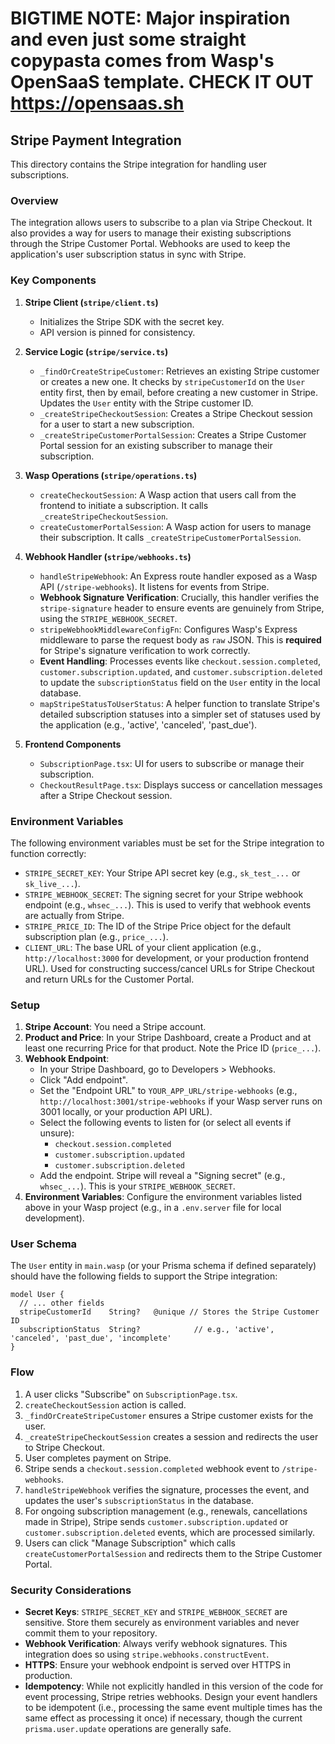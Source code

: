# BIGTIME NOTE: Major inspiration and even just some straight copypasta comes from Wasp's OpenSaaS template. CHECK IT OUT https://opensaas.sh

## Stripe Payment Integration

This directory contains the Stripe integration for handling user subscriptions.

### Overview

The integration allows users to subscribe to a plan via Stripe Checkout. It also
provides a way for users to manage their existing subscriptions through the
Stripe Customer Portal. Webhooks are used to keep the application's user
subscription status in sync with Stripe.

### Key Components

1.  **Stripe Client (`stripe/client.ts`)**

    - Initializes the Stripe SDK with the secret key.
    - API version is pinned for consistency.

2.  **Service Logic (`stripe/service.ts`)**

    - `_findOrCreateStripeCustomer`: Retrieves an existing Stripe customer or
      creates a new one. It checks by `stripeCustomerId` on the `User` entity
      first, then by email, before creating a new customer in Stripe. Updates
      the `User` entity with the Stripe customer ID.
    - `_createStripeCheckoutSession`: Creates a Stripe Checkout session for a
      user to start a new subscription.
    - `_createStripeCustomerPortalSession`: Creates a Stripe Customer Portal
      session for an existing subscriber to manage their subscription.

3.  **Wasp Operations (`stripe/operations.ts`)**

    - `createCheckoutSession`: A Wasp action that users call from the frontend
      to initiate a subscription. It calls `_createStripeCheckoutSession`.
    - `createCustomerPortalSession`: A Wasp action for users to manage their
      subscription. It calls `_createStripeCustomerPortalSession`.

4.  **Webhook Handler (`stripe/webhooks.ts`)**

    - `handleStripeWebhook`: An Express route handler exposed as a Wasp API
      (`/stripe-webhooks`). It listens for events from Stripe.
    - **Webhook Signature Verification**: Crucially, this handler verifies the
      `stripe-signature` header to ensure events are genuinely from Stripe,
      using the `STRIPE_WEBHOOK_SECRET`.
    - `stripeWebhookMiddlewareConfigFn`: Configures Wasp's Express middleware to
      parse the request body as `raw` JSON. This is **required** for Stripe's
      signature verification to work correctly.
    - **Event Handling**: Processes events like `checkout.session.completed`,
      `customer.subscription.updated`, and `customer.subscription.deleted` to
      update the `subscriptionStatus` field on the `User` entity in the local
      database.
    - `mapStripeStatusToUserStatus`: A helper function to translate Stripe's
      detailed subscription statuses into a simpler set of statuses used by the
      application (e.g., 'active', 'canceled', 'past_due').

5.  **Frontend Components**
    - `SubscriptionPage.tsx`: UI for users to subscribe or manage their
      subscription.
    - `CheckoutResultPage.tsx`: Displays success or cancellation messages after
      a Stripe Checkout session.

### Environment Variables

The following environment variables must be set for the Stripe integration to
function correctly:

- `STRIPE_SECRET_KEY`: Your Stripe API secret key (e.g., `sk_test_...` or
  `sk_live_...`).
- `STRIPE_WEBHOOK_SECRET`: The signing secret for your Stripe webhook endpoint
  (e.g., `whsec_...`). This is used to verify that webhook events are actually
  from Stripe.
- `STRIPE_PRICE_ID`: The ID of the Stripe Price object for the default
  subscription plan (e.g., `price_...`).
- `CLIENT_URL`: The base URL of your client application (e.g.,
  `http://localhost:3000` for development, or your production frontend URL).
  Used for constructing success/cancel URLs for Stripe Checkout and return URLs
  for the Customer Portal.

### Setup

1.  **Stripe Account**: You need a Stripe account.
2.  **Product and Price**: In your Stripe Dashboard, create a Product and at
    least one recurring Price for that product. Note the Price ID (`price_...`).
3.  **Webhook Endpoint**:
    - In your Stripe Dashboard, go to Developers > Webhooks.
    - Click "Add endpoint".
    - Set the "Endpoint URL" to `YOUR_APP_URL/stripe-webhooks` (e.g.,
      `http://localhost:3001/stripe-webhooks` if your Wasp server runs on 3001
      locally, or your production API URL).
    - Select the following events to listen for (or select all events if
      unsure):
      - `checkout.session.completed`
      - `customer.subscription.updated`
      - `customer.subscription.deleted`
    - Add the endpoint. Stripe will reveal a "Signing secret" (e.g.,
      `whsec_...`). This is your `STRIPE_WEBHOOK_SECRET`.
4.  **Environment Variables**: Configure the environment variables listed above
    in your Wasp project (e.g., in a `.env.server` file for local development).

### User Schema

The `User` entity in `main.wasp` (or your Prisma schema if defined separately)
should have the following fields to support the Stripe integration:

```prisma
model User {
  // ... other fields
  stripeCustomerId    String?   @unique // Stores the Stripe Customer ID
  subscriptionStatus  String?            // e.g., 'active', 'canceled', 'past_due', 'incomplete'
}
```

### Flow

1.  A user clicks "Subscribe" on `SubscriptionPage.tsx`.
2.  `createCheckoutSession` action is called.
3.  `_findOrCreateStripeCustomer` ensures a Stripe customer exists for the user.
4.  `_createStripeCheckoutSession` creates a session and redirects the user to
    Stripe Checkout.
5.  User completes payment on Stripe.
6.  Stripe sends a `checkout.session.completed` webhook event to
    `/stripe-webhooks`.
7.  `handleStripeWebhook` verifies the signature, processes the event, and
    updates the user's `subscriptionStatus` in the database.
8.  For ongoing subscription management (e.g., renewals, cancellations made in
    Stripe), Stripe sends `customer.subscription.updated` or
    `customer.subscription.deleted` events, which are processed similarly.
9.  Users can click "Manage Subscription" which calls
    `createCustomerPortalSession` and redirects them to the Stripe Customer
    Portal.

### Security Considerations

- **Secret Keys**: `STRIPE_SECRET_KEY` and `STRIPE_WEBHOOK_SECRET` are
  sensitive. Store them securely as environment variables and never commit them
  to your repository.
- **Webhook Verification**: Always verify webhook signatures. This integration
  does so using `stripe.webhooks.constructEvent`.
- **HTTPS**: Ensure your webhook endpoint is served over HTTPS in production.
- **Idempotency**: While not explicitly handled in this version of the code for
  event processing, Stripe retries webhooks. Design your event handlers to be
  idempotent (i.e., processing the same event multiple times has the same effect
  as processing it once) if necessary, though the current `prisma.user.update`
  operations are generally safe.
